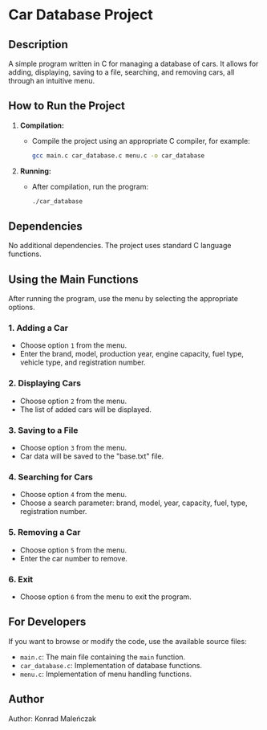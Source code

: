 # Car Database Project

## Description

A simple program written in C for managing a database of cars. It allows for adding, displaying, saving to a file, searching, and removing cars, all through an intuitive menu.

## How to Run the Project

1. **Compilation:**
   - Compile the project using an appropriate C compiler, for example:

     ```bash
     gcc main.c car_database.c menu.c -o car_database
     ```

2. **Running:**
   - After compilation, run the program:

     ```bash
     ./car_database
     ```

## Dependencies

No additional dependencies. The project uses standard C language functions.

## Using the Main Functions

After running the program, use the menu by selecting the appropriate options.

### 1. Adding a Car

   - Choose option `1` from the menu.
   - Enter the brand, model, production year, engine capacity, fuel type, vehicle type, and registration number.

### 2. Displaying Cars

   - Choose option `2` from the menu.
   - The list of added cars will be displayed.

### 3. Saving to a File

   - Choose option `3` from the menu.
   - Car data will be saved to the "base.txt" file.

### 4. Searching for Cars

   - Choose option `4` from the menu.
   - Choose a search parameter: brand, model, year, capacity, fuel, type, registration number.

### 5. Removing a Car

   - Choose option `5` from the menu.
   - Enter the car number to remove.

### 6. Exit

   - Choose option `6` from the menu to exit the program.

## For Developers

If you want to browse or modify the code, use the available source files:

- `main.c`: The main file containing the `main` function.
- `car_database.c`: Implementation of database functions.
- `menu.c`: Implementation of menu handling functions.

## Author

Author: Konrad Maleńczak
